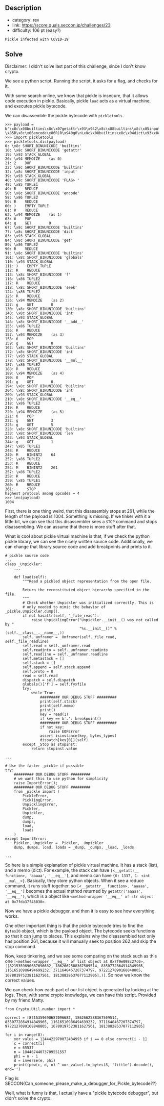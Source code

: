 ## Description

- category: rev
- link: https://score.quals.seccon.jp/challenges/23
- difficulty: 106 pt (easy?)

```
Pickle infected with COVID-19
```

## Solve

Disclaimer: I didn't solve last part of this challenge, since I don't know crypto.

We see a python script. Running the script, it asks for a flag, and checks for it.

With some search online, we know that pickle is insecure, that it allows code execution in pickle. Basically, pickle `load` acts as a virtual machine, and executes pickle bytecode.

We can disassemble the pickle bytecode with `pickletools`.

```Py
>>> payload = b'\x8c\x08builtins\x8c\x07getattr\x93\x942\x8c\x08builtins\x8c\x05input\x93\x8c\x06FLAG> \x85R\x8c\x06encode\x86R)R\x940g0\n\x8c\x08builtins\x8c\x04dict\x93\x8c\x03get\x86R\x8c\x08builtins\x8c\x07globals\x93)R\x8c\x01f\x86R\x8c\x04seek\x86R\x94g0\n\x8c\x08builtins\x8c\x03int\x93\x8c\x07__add__\x86R\x940g0\n\x8c\x08builtins\x8c\x03int\x93\x8c\x07__mul__\x86R\x940g0\n\x8c\x08builtins\x8c\x03int\x93\x8c\x06__eq__\x86R\x940g3\ng5\n\x8c\x08builtins\x8c\x03len\x93g1\n\x85RM@\x00\x86RM\x05\x01\x86R\x85R.0g0\ng1\n\x8c\x0b__getitem__\x86R\x940M\x00\x00\x940g2\ng3\ng0\ng6\ng7\n\x85R\x8c\x06__le__\x86RM\x7f\x00\x85RMJ\x01\x86R\x85R.0g2\ng3\ng4\ng5\ng3\ng7\nM\x01\x00\x86Rp7\nM@\x00\x86RMU\x00\x86RM"\x01\x86R\x85R0g0\ng0\n]\x94\x8c\x06append\x86R\x940g8\n\x8c\x0b__getitem__\x86R\x940g0\n\x8c\x08builtins\x8c\x03int\x93\x8c\nfrom_bytes\x86R\x940M\x00\x00p7\n0g9\ng11\ng6\n\x8c\x08builtins\x8c\x05slice\x93g4\ng7\nM\x08\x00\x86Rg4\ng3\ng7\nM\x01\x00\x86RM\x08\x00\x86R\x86R\x85R\x8c\x06little\x86R\x85R0g2\ng3\ng4\ng5\ng3\ng7\nM\x01\x00\x86Rp7\nM\x08\x00\x86RMw\x00\x86RM\xc9\x01\x86R\x85R0g0\n]\x94\x8c\x06append\x86R\x940g0\ng12\n\x8c\x0b__getitem__\x86R\x940g0\n\x8c\x08builtins\x8c\x03int\x93\x8c\x07__xor__\x86R\x940I1244422970072434993\n\x940M\x00\x00p7\n0g13\n\x8c\x08builtins\x8c\x03pow\x93g15\ng10\ng7\n\x85Rg16\n\x86RI65537\nI18446744073709551557\n\x87R\x85R0g14\ng7\n\x85Rp16\n0g2\ng3\ng4\ng5\ng3\ng7\nM\x01\x00\x86Rp7\nM\x08\x00\x86RM\x83\x00\x86RM\xa7\x02\x86R\x85R0g0\ng12\n\x8c\x06__eq__\x86R(I8215359690687096682\nI1862662588367509514\nI8350772864914849965\nI11616510986494699232\nI3711648467207374797\nI9722127090168848805\nI16780197523811627561\nI18138828537077112905\nl\x85R.'
>>> import pickletools
>>> pickletools.dis(payload)
0: \x8c SHORT_BINUNICODE 'builtins'
10: \x8c SHORT_BINUNICODE 'getattr'
19: \x93 STACK_GLOBAL
20: \x94 MEMOIZE    (as 0)
21: 2    DUP
22: \x8c SHORT_BINUNICODE 'builtins'
32: \x8c SHORT_BINUNICODE 'input'
39: \x93 STACK_GLOBAL
40: \x8c SHORT_BINUNICODE 'FLAG> '
48: \x85 TUPLE1
49: R    REDUCE
50: \x8c SHORT_BINUNICODE 'encode'
58: \x86 TUPLE2
59: R    REDUCE
60: )    EMPTY_TUPLE
61: R    REDUCE
62: \x94 MEMOIZE    (as 1)
63: 0    POP
64: g    GET        0
67: \x8c SHORT_BINUNICODE 'builtins'
77: \x8c SHORT_BINUNICODE 'dict'
83: \x93 STACK_GLOBAL
84: \x8c SHORT_BINUNICODE 'get'
89: \x86 TUPLE2
90: R    REDUCE
91: \x8c SHORT_BINUNICODE 'builtins'
101: \x8c SHORT_BINUNICODE 'globals'
110: \x93 STACK_GLOBAL
111: )    EMPTY_TUPLE
112: R    REDUCE
113: \x8c SHORT_BINUNICODE 'f'
116: \x86 TUPLE2
117: R    REDUCE
118: \x8c SHORT_BINUNICODE 'seek'
124: \x86 TUPLE2
125: R    REDUCE
126: \x94 MEMOIZE    (as 2)
127: g    GET        0
130: \x8c SHORT_BINUNICODE 'builtins'
140: \x8c SHORT_BINUNICODE 'int'
145: \x93 STACK_GLOBAL
146: \x8c SHORT_BINUNICODE '__add__'
155: \x86 TUPLE2
156: R    REDUCE
157: \x94 MEMOIZE    (as 3)
158: 0    POP
159: g    GET        0
162: \x8c SHORT_BINUNICODE 'builtins'
172: \x8c SHORT_BINUNICODE 'int'
177: \x93 STACK_GLOBAL
178: \x8c SHORT_BINUNICODE '__mul__'
187: \x86 TUPLE2
188: R    REDUCE
189: \x94 MEMOIZE    (as 4)
190: 0    POP
191: g    GET        0
194: \x8c SHORT_BINUNICODE 'builtins'
204: \x8c SHORT_BINUNICODE 'int'
209: \x93 STACK_GLOBAL
210: \x8c SHORT_BINUNICODE '__eq__'
218: \x86 TUPLE2
219: R    REDUCE
220: \x94 MEMOIZE    (as 5)
221: 0    POP
222: g    GET        3
225: g    GET        5
228: \x8c SHORT_BINUNICODE 'builtins'
238: \x8c SHORT_BINUNICODE 'len'
243: \x93 STACK_GLOBAL
244: g    GET        1
247: \x85 TUPLE1
248: R    REDUCE
249: M    BININT2    64
252: \x86 TUPLE2
253: R    REDUCE
254: M    BININT2    261
257: \x86 TUPLE2
258: R    REDUCE
259: \x85 TUPLE1
260: R    REDUCE
261: .    STOP                                                                                                        highest protocol among opcodes = 4    
>>> len(payload)
1004 
```

First, there is one thing weird, that this disassembly stops at 261, while the length of the payload is 1004. Something is missing. If we tinker with it a little bit, we can see that this disassembler sees a `STOP` command and stops disassembling. We can assume that there is more stuff after that.

What is cool about pickle virtual machine is that, if we check the python pickle library, we can see the nicely written source code. Additionally, we can change that library source code and add breakpoints and prints to it.

```Py
# pickle source code
...
class _Unpickler:
    ...

    def load(self):
        """Read a pickled object representation from the open file.

        Return the reconstituted object hierarchy specified in the file.
        """
        # Check whether Unpickler was initialized correctly. This is
        # only needed to mimic the behavior of _pickle.Unpickler.dump().
        if not hasattr(self, "_file_read"):
            raise UnpicklingError("Unpickler.__init__() was not called by "
                                  "%s.__init__()" % (self.__class__.__name__,))
        self._unframer = _Unframer(self._file_read, self._file_readline)
        self.read = self._unframer.read
        self.readinto = self._unframer.readinto
        self.readline = self._unframer.readline
        self.metastack = []
        self.stack = []
        self.append = self.stack.append
        self.proto = 0
        read = self.read
        dispatch = self.dispatch
        globals()['f'] = self.fyxfile
        try:
            while True:
                ######### OUR DEBUG STUFF #########
                print(self.stack)
                print(self.memo)
                print()
                key = read(1)
                if key == b'.': breakpoint()
                ######### OUR DEBUG STUFF #########
                if not key:
                    raise EOFError
                assert isinstance(key, bytes_types)
                dispatch[key[0]](self)
        except _Stop as stopinst:
            return stopinst.value

...

# Use the faster _pickle if possible
try:
    ######### OUR DEBUG STUFF #########
    # we want this to use python for simplicity
    raise ImportError(); 
    ######### OUR DEBUG STUFF #########
    from _pickle import (
        PickleError,
        PicklingError,
        UnpicklingError,
        Pickler,
        Unpickler,
        dump,
        dumps,
        load,
        loads
    )
except ImportError:
    Pickler, Unpickler = _Pickler, _Unpickler
    dump, dumps, load, loads = _dump, _dumps, _load, _loads

...
```

So here is a simple explanation of pickle virtual machine. It has a stack (list), and a memo (dict). For example, the stack can have `[<__getattr__ function>, 'aaaaa', '__eq__']`, and memo can have `{0: 1337, 1: <int __mul__>}`. Basically, they store python objects. When it see a reduce command, it runs stuff together, so `[<__getattr__ function>, 'aaaaa', '__eq__']` becomes the actual method returned by `getattr('aaaaa', '__eq__')`, which is a object like `<method-wrapper '__eq__' of str object at 0x7fda37f45030>`.

Now we have a pickle debugger, and then it is easy to see how everything works.

One other important thing is that the pickle bytecode tries to find the `BytesIO` object, which is the payload object. The bytecode seeks functions so that it can jump to places. This explains why the disassembled text only has position 261, because it will manually seek to position 262 and skip the stop command.

Now, keep tinkering, and we see some comparing on the stack such as this one `[<method-wrapper '__eq__' of list object at 0x7f9e098c27c0>, ([8215359690687096682, 1862662588367509514, 8350772864914849965, 11616510986494699232, 3711648467207374797, 9722127090168848805, 16780197523811627561, 18138828537077112905],)]`. So now we know the correct values. 

We can check how each part of our list object is generated by looking at the logs. Then, with some crypto knowledge, we can have this script. Provided by my friend Matty.

```Py
from Crypto.Util.number import *

correct = [8215359690687096682, 1862662588367509514, 8350772864914849965, 11616510986494699232, 3711648467207374797, 9722127090168848805, 16780197523811627561, 18138828537077112905]

for i in range(8):
    xor_value = 1244422970072434993 if i == 0 else correct[i - 1]
    c = correct[i]
    e = 65537
    n = 18446744073709551557
    phi = n - 1
    d = inverse(e, phi)
    print((pow(c, d, n) ^ xor_value).to_bytes(8, 'little').decode(), end='')
```

Flag is: SECCON{Can_someone_please_make_a_debugger_for_Pickle_bytecode??}

Well, what is funny is that, I actually have a "pickle bytecode debugger", but didn't solve the crypto.